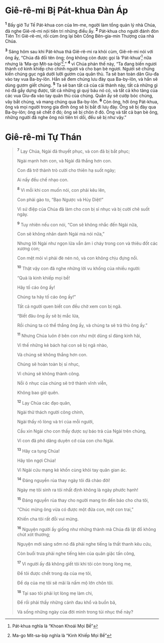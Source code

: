 # Giê-rê-mi Bị Pát-khua Ðàn Áp

<sup><b>1</b></sup> Bấy giờ Tư Tế Pát-khua con của Im-me, người làm tổng quản lý nhà Chúa, đã nghe Giê-rê-mi nói tiên tri những điều ấy. <sup><b>2</b></sup> Pát-khua cho người đánh đòn Tiên Tri Giê-rê-mi, rồi cùm ông lại bên Cổng Bên-gia-min Thượng của nhà Chúa.

<sup><b>3</b></sup> Sáng hôm sau khi Pát-khua thả Giê-rê-mi ra khỏi cùm, Giê-rê-mi nói với ông ấy, “Chúa đã đổi tên ông; ông không còn được gọi là ‘Pát-khua’[^1-2dd3dfa3-a31f-4b77-b6c2-15a2e9df0427] nữa nhưng là ‘Ma-go Mít-sa-bíp’[^2-2dd3dfa3-a31f-4b77-b6c2-15a2e9df0427],” <sup><b>4</b></sup> vì Chúa phán thế này, “Ta đang biến ngươi thành cớ kinh khiếp cho chính ngươi và cho bạn bè ngươi. Ngươi sẽ chứng kiến chúng gục ngã dưới lưỡi gươm của quân thù. Ta sẽ ban toàn dân Giu-đa vào tay vua Ba-by-lôn. Hắn sẽ đem chúng lưu đày qua Ba-by-lôn, và hắn sẽ dùng gươm giết chúng. <sup><b>5</b></sup> Ta sẽ ban tất cả của cải thành này, tất cả những gì nó đã gầy dựng được, tất cả những gì quý báu nó có, và tất cả kho tàng của các vua Giu-đa vào tay quân thù của chúng. Quân ấy sẽ cướp bóc chúng, vây bắt chúng, và mang chúng qua Ba-by-lôn. <sup><b>6</b></sup> Còn ông, hỡi ông Pát-khua, ông và mọi người trong gia đình ông sẽ bị bắt đi lưu đày. Ông sẽ bị đày qua Ba-by-lôn; ông sẽ chết ở đó; ông sẽ bị chôn ở đó. Ông và tất cả bạn bè ông, những người đã nghe ông nói tiên tri dối, đều sẽ bị như vậy.”

# Giê-rê-mi Tự Thán

> <sup><b>7</b></sup> Lạy Chúa, Ngài đã thuyết phục, và con đã bị bắt phục;
>
> Ngài mạnh hơn con, và Ngài đã thắng hơn con.
>
> Con đã trở thành trò cười cho thiên hạ suốt ngày;
>
> Ai nấy đều chế nhạo con.
>
> <sup><b>8</b></sup> Vì mỗi khi con muốn nói, con phải kêu lên,
>
> Con phải gào to, “Bạo Ngược và Hủy Diệt!”
>
> Vì sứ điệp của Chúa đã làm cho con bị sỉ nhục và bị cười chê suốt ngày.
>
> <sup><b>9</b></sup> Tuy nhiên nếu con nói, “Con sẽ không nhắc đến Ngài nữa,
>
> Con sẽ không nhân danh Ngài mà nói nữa,”
>
> Nhưng lời Ngài như ngọn lửa vẫn âm ỉ cháy trong con và thiêu đốt các xương con;
>
> Con mệt mỏi vì phải đè nén nó, và con không chịu đựng nổi.
>
> <sup><b>10</b></sup> Thật vậy con đã nghe những lời vu khống của nhiều người:
>
> “Quả là kinh khiếp mọi bề!
>
> Hãy tố cáo ông ấy!
>
> Chúng ta hãy tố cáo ông ấy!”
>
> Tất cả người quen biết con đều chờ xem con bị ngã.
>
> “Biết đâu ông ấy sẽ bị mắc lừa,
>
> Rồi chúng ta có thể thắng ông ấy, và chúng ta sẽ trả thù ông ấy.”
>
> <sup><b>11</b></sup> Nhưng Chúa luôn ở bên con như một dũng sĩ đáng kinh hãi,
>
> Vì thế những kẻ bách hại con sẽ bị ngã nhào,
>
> Và chúng sẽ không thắng hơn con.
>
> Chúng sẽ hoàn toàn bị sỉ nhục,
>
> Vì chúng sẽ không thành công.
>
> Nỗi ô nhục của chúng sẽ trở thành vĩnh viễn,
>
> Không bao giờ quên.
>
> <sup><b>12</b></sup> Lạy Chúa các đạo quân,
>
> Ngài thử thách người công chính,
>
> Ngài thấy rõ lòng và trí của mỗi người,
>
> Cầu xin Ngài cho con thấy được sự báo trả của Ngài trên chúng,
>
> Vì con đã phó dâng duyên cớ của con cho Ngài.
>
> <sup><b>13</b></sup> Hãy ca tụng Chúa!
>
> Hãy tôn ngợi Chúa!
>
> Vì Ngài cứu mạng kẻ khốn cùng khỏi tay quân gian ác.
>
> <sup><b>14</b></sup> Ðáng nguyền rủa thay ngày tôi đã chào đời!
>
> Ngày mẹ tôi sinh ra tôi nhất định không là ngày phước hạnh!
>
> <sup><b>15</b></sup> Ðáng nguyền rủa thay cho người mang tin đến báo cho cha tôi,
>
> “Chúc mừng ông vừa có được một đứa con, một con trai,”
>
> Khiến cha tôi rất đỗi vui mừng.
>
> <sup><b>16</b></sup> Nguyện người ấy giống như những thành mà Chúa đã lật đổ không chút xót thương;
>
> Nguyện mới sáng sớm nó đã phải nghe tiếng la thất thanh kêu cứu,
>
> Còn buổi trưa phải nghe tiếng kèn của quân giặc tấn công,
>
> <sup><b>17</b></sup> Vì người ấy đã không giết tôi khi tôi còn trong lòng mẹ,
>
> Ðể tôi được chết trong dạ của mẹ tôi,
>
> Ðể dạ của mẹ tôi sẽ mãi là nấm mộ lớn chôn tôi.
>
> <sup><b>18</b></sup> Tại sao tôi phải lọt lòng mẹ làm chi,
>
> Ðể rồi phải thấy những cảnh đau khổ và buồn bã,
>
> Và sống những ngày của đời mình trong tủi nhục thế này?

[^1-2dd3dfa3-a31f-4b77-b6c2-15a2e9df0427]: Pát-khua nghĩa là “Khoan Khoái Mọi Bề”

[^2-2dd3dfa3-a31f-4b77-b6c2-15a2e9df0427]: Ma-go Mít-sa-bíp nghĩa là “Kinh Khiếp Mọi Bề”
